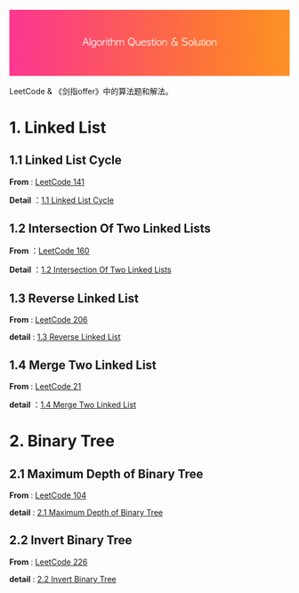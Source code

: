 ![](res/header.png)



LeetCode &amp; 《剑指offer》中的算法题和解法。



# 1. Linked List



## 1.1 Linked List Cycle

**From** : [LeetCode 141](https://leetcode.com/problems/linked-list-cycle/description/)

**Detail** ：[1.1 Linked List Cycle](https://github.com/knightsj/awesome-algorithm-question-solution/tree/master/1.1%20Linked%20List%20Cycle)



## 1.2 Intersection Of Two Linked Lists

**From** ：[LeetCode 160](https://leetcode.com/problems/intersection-of-two-linked-lists/description/)

**Detail** ：[1.2 Intersection Of Two Linked Lists](https://github.com/knightsj/awesome-algorithm-question-solution/tree/master/1.2%20Intersection%20Of%20Two%20Linked%20Lists)



## 1.3 Reverse Linked List

**From** : [LeetCode 206](https://leetcode.com/problems/reverse-linked-list/description/)

**detail** : [1.3 Reverse Linked List](https://github.com/knightsj/awesome-algorithm-question-solution/tree/master/1.3%20Reverse%20Linked%20List)





## 1.4 Merge Two Linked List

**From** : [LeetCode 21](https://leetcode.com/problems/merge-two-sorted-lists/description/)

**detail** ：[1.4 Merge Two Linked List](https://github.com/knightsj/awesome-algorithm-question-solution/tree/master/1.4%20Merge%20Two%20Linked%20List)





# 2. Binary Tree



## 2.1 Maximum Depth of Binary Tree

**From** : [LeetCode 104](https://leetcode.com/problems/reverse-linked-list/description/)

**detail** : [2.1 Maximum Depth of Binary Tree](https://github.com/knightsj/awesome-algorithm-question-solution/tree/master/2.1%20Depth%20Of%20Binary%20Tree)



## 2.2 Invert Binary Tree

**From** : [LeetCode 226](https://leetcode.com/problems/invert-binary-tree/description/)

**detail** : [2.2 Invert Binary Tree](https://github.com/knightsj/awesome-algorithm-question-solution/tree/master/2.1%20Invert%20Binary%20Tree)





